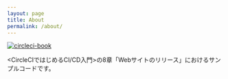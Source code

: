 ```yaml
---
layout: page
title: About
permalink: /about/
---
```


[![circleci-book](https://circleci.com/gh/circleci-book/jekyll-sample.svg?style=svg)](https://circleci.com/gh/circleci-book/jekyll-sample)

<CircleCIではじめるCI/CD入門>の8章「Webサイトのリリース」におけるサンプルコードです。
